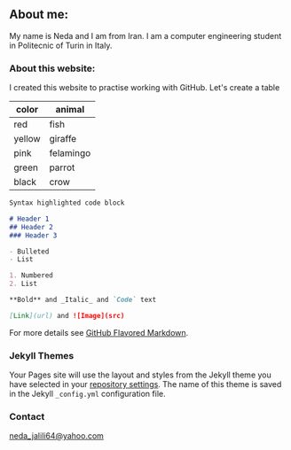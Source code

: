 ## About me:

My name is Neda and I am from Iran. I am a computer engineering student in Politecnic of Turin in Italy.


### About this website:

I created this website to practise working with GitHub.
Let's create a table

color | animal
----- | ------
red | fish
yellow | giraffe
pink | felamingo
green | parrot
black | crow


```markdown
Syntax highlighted code block

# Header 1
## Header 2
### Header 3

- Bulleted
- List

1. Numbered
2. List

**Bold** and _Italic_ and `Code` text

[Link](url) and ![Image](src)
```

For more details see [GitHub Flavored Markdown](https://guides.github.com/features/mastering-markdown/).

### Jekyll Themes

Your Pages site will use the layout and styles from the Jekyll theme you have selected in your [repository settings](https://github.com/nedaajalili/Neda/settings). The name of this theme is saved in the Jekyll `_config.yml` configuration file.

### Contact

neda_jalili64@yahoo.com
